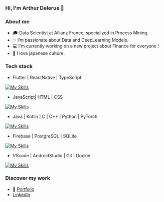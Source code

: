 ### Hi, I'm Arthur Delerue 👋

### About me
- 🎓 Data Scientist at Allianz France, specialized in Process Mining.
- ✨ I’m passionate about Data and DeepLearning Models.
- 💻 I'm currently working on a new project about Finance for everyone ! 
- 🗻 I love japanese culture.

### Tech stack
 - Flutter | ReactNative | TypeScript 
 
 [![My Skills](https://skillicons.dev/icons?i=flutter,react)](https://skillicons.dev)
 
 - JavaScript| HTML | CSS

 [![My Skills](https://skillicons.dev/icons?i=js,html,css)](https://skillicons.dev)
 
 - Java | Kotlin | C | C++ | Python | PyTorch 
 
 [![My Skills](https://skillicons.dev/icons?i=java,kotlin,c,cpp,py)](https://skillicons.dev)
 
 - Firebase | PostgreSQL | SQLite
 
  [![My Skills](https://skillicons.dev/icons?i=firebase,postgres,sqlite)](https://skillicons.dev)
  
 - VScode | AndroidStudio | Git | Docker
 
  [![My Skills](https://skillicons.dev/icons?i=vscode,androidstudio,git,docker)](https://skillicons.dev)

### Discover my work
- 🔎 [Portfolio](https://karma91430.github.io/)
- [LinkedIn](https://www.linkedin.com/in/arthur-delerue)

<!--
### Stats
[![Top Langs](https://github-readme-stats-karma91430.vercel.app/api/top-langs/?username=Karma91430)](https://github.com/Karma91430)


[![Top Langs](https://github-readme-stats.vercel.app/api/top-langs/?username=Karma91430&layout=compact)](https://github.com/Karma91430)

**Karma91430/Karma91430** is a ✨ _special_ ✨ repository because its `README.md` (this file) appears on your GitHub profile.

Here are some ideas to get you started:

- 🔭 I’m currently working on ...
- 🌱 I’m currently learning ...
- 👯 I’m looking to collaborate on ...
- 🤔 I’m looking for help with ...
- 💬 Ask me about ...
- 📫 How to reach me: ...
- 😄 Pronouns: ...
- ⚡ Fun fact: ...
-->
